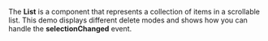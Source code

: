 The **List** is&nbsp;a&nbsp;component that represents a&nbsp;collection of&nbsp;items in&nbsp;a&nbsp;scrollable list. This demo displays different delete modes and shows how you can handle the **selectionChanged** event.
